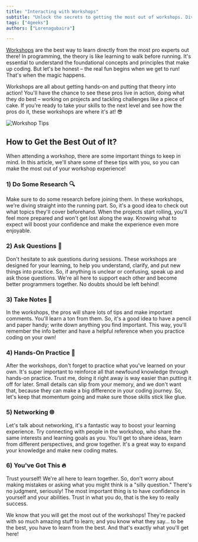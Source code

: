 ```yaml
---
title: "Interacting with Workshops"
subtitle: "Unlock the secrets to getting the most out of workshops. Dive into hands-on experiences, pro tips, and effective strategies to elevate your programming skills."
tags: ["4geeks"]
authors: ["Lorenagubaira"]

---
```


[Workshops](https://4geeks.com/lesson/live-events-workshops-and-classes#4geekscom-live-events-workshops-classes) are the best way to learn directly from the most pro experts out there! In programming, the theory is like learning to walk before running. It's essential to understand the foundational concepts and principles that make up coding. But let's be honest – the real fun begins when we get to run! That's when the magic happens. 

Workshops are all about getting hands-on and putting that theory into action! You'll have the chance to see these pros live in action, doing what they do best – working on projects and tackling challenges like a piece of cake.
If you're ready to take your skills to the next level and see how the pros do it, these workshops are where it's at! 😎

![Workshop Tips](https://breathecode.herokuapp.com/v1/media/file/workshop-tips-gif?raw=true)

## How to Get the Best Out of It?

When attending a workshop, there are some important things to keep in mind. In this article, we'll share some of these tips with you, so you can make the most out of your workshop experience! 

### 1) Do Some Research 🔍
Make sure to do some research before joining them. In these workshops, we're diving straight into the running part. So, it's a good idea to check out what topics they'll cover beforehand. When the projects start rolling, you'll feel more prepared and won't get lost along the way. Knowing what to expect will boost your confidence and make the experience even more enjoyable.

### 2) Ask Questions 🤔
Don't hesitate to ask questions during sessions. These workshops are designed for your learning, to help you understand, clarify, and put new things into practice. So, if anything is unclear or confusing, speak up and ask those questions. We're all here to support each other and become better programmers together. No doubts should be left behind!

### 3) Take Notes 📝
In the workshops, the pros will share lots of tips and make important comments. You'll learn a ton from them. So, it's a good idea to have a pencil and paper handy; write down anything you find important. This way, you'll remember the info better and have a helpful reference when you practice coding on your own!

### 4) Hands-On Practice 💪
After the workshops, don't forget to practice what you've learned on your own. It's super important to reinforce all that newfound knowledge through hands-on practice. Trust me, doing it right away is way easier than putting it off for later. Small details can slip from your memory, and we don't want that, because they can make a big difference in your coding journey. So, let's keep that momentum going and make sure those skills stick like glue. 

### 5) Networking 🌐
Let's talk about networking, it's a fantastic way to boost your learning experience. Try connecting with people in the workshop, who share the same interests and learning goals as you. You'll get to share ideas, learn from different perspectives, and grow together. It's a great way to expand your knowledge and make new coding mates.

### 6) You've Got This 🔥
Trust yourself! We're all here to learn together. So, don't worry about making mistakes or asking what you might think is a "silly question." There's no judgment, seriously! The most important thing is to have confidence in yourself and your abilities. Trust in what you do, that is the key to really success.

We know that you will get the most out of the workshops! They're packed with so much amazing stuff to learn; and you know what they say... to be the best, you have to learn from the best. And that's exactly what you'll get here!
